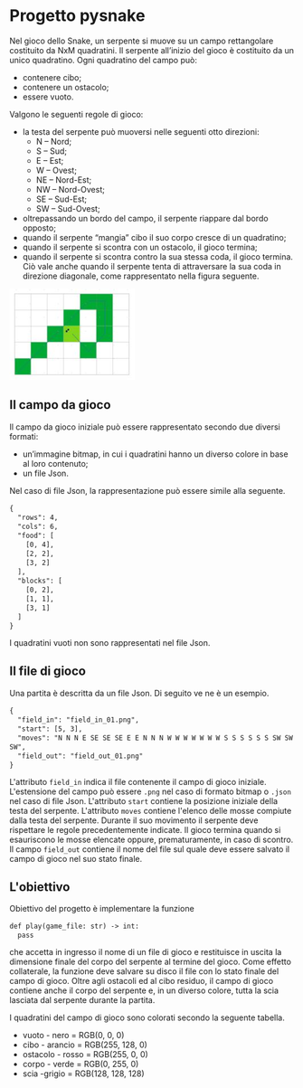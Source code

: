 # Progetto pysnake

Nel gioco dello Snake, un serpente si muove su un campo rettangolare costituito da NxM quadratini. Il serpente all’inizio del gioco è costituito da un unico quadratino. Ogni quadratino del campo può:
* contenere cibo;
* contenere un ostacolo;
* essere vuoto.

Valgono le seguenti regole di gioco:
* la testa del serpente può muoversi nelle seguenti otto direzioni:
    * N – Nord;
    * S – Sud;
    * E – Est;
    * W – Ovest;
    * NE – Nord-Est;
    * NW – Nord-Ovest;
    * SE – Sud-Est;
    * SW – Sud-Ovest;
* oltrepassando un bordo del campo, il serpente riappare dal bordo opposto;
* quando il serpente “mangia” cibo il suo corpo cresce di un quadratino;
* quando il serpente si scontra con un ostacolo, il gioco termina;
* quando il serpente si scontra contro la sua stessa coda, il gioco termina. Ciò vale anche quando il serpente tenta di attraversare la sua coda in direzione diagonale, come rappresentato nella figura seguente.

![Crossing attempt](cross.jpg "Crossing attempt")

## Il campo da gioco

Il campo da gioco iniziale può essere rappresentato secondo due diversi formati:
* un’immagine bitmap, in cui i quadratini hanno un diverso colore in base al loro contenuto;
* un file Json.

Nel caso di file Json, la rappresentazione può essere simile alla seguente.

```
{
  "rows": 4,
  "cols": 6,
  "food": [
    [0, 4],
    [2, 2],
    [3, 2]
  ],
  "blocks": [
    [0, 2],
    [1, 1],
    [3, 1]
  ]
}
```	

I quadratini vuoti non sono rappresentati nel file Json.

## Il file di gioco

Una partita è descritta da un file Json. Di seguito ve ne è un esempio.

```
{
  "field_in": "field_in_01.png",
  "start": [5, 3],
  "moves": "N N N E SE SE SE E E N N N W W W W W W W S S S S S S SW SW SW",
  "field_out": "field_out_01.png"
}
```

L'attributo `field_in` indica il file contenente il campo di gioco iniziale. L'estensione del campo può essere `.png` nel caso di formato bitmap o `.json` nel caso di file Json. L'attributo `start` contiene la posizione iniziale della testa del serpente. L'attributo `moves` contiene l'elenco delle mosse compiute dalla testa del serpente. Durante il suo movimento il serpente deve rispettare le regole precedentemente indicate. Il gioco termina quando si esauriscono le mosse elencate oppure, prematuramente, in caso di scontro. Il campo `field_out` contiene il nome del file sul quale deve essere salvato il campo di gioco nel suo stato finale.

## L'obiettivo

Obiettivo del progetto è implementare la funzione

```
def play(game_file: str) -> int:
  pass
```

che accetta in ingresso il nome di un file di gioco e restituisce in uscita la dimensione finale del corpo del serpente al termine del gioco. Come effetto collaterale, la funzione deve salvare su disco il file con lo stato finale del campo di gioco. Oltre agli ostacoli ed al cibo residuo, il campo di gioco contiene anche il corpo del serpente e, in un diverso colore, tutta la scia lasciata dal serpente durante la partita.

I quadratini del campo di gioco sono colorati secondo la seguente tabella.

* vuoto - nero = RGB(0, 0, 0)
* cibo - arancio = RGB(255, 128, 0)
* ostacolo - rosso = RGB(255, 0, 0)
* corpo - verde = RGB(0, 255, 0)
* scia -grigio = RGB(128, 128, 128)